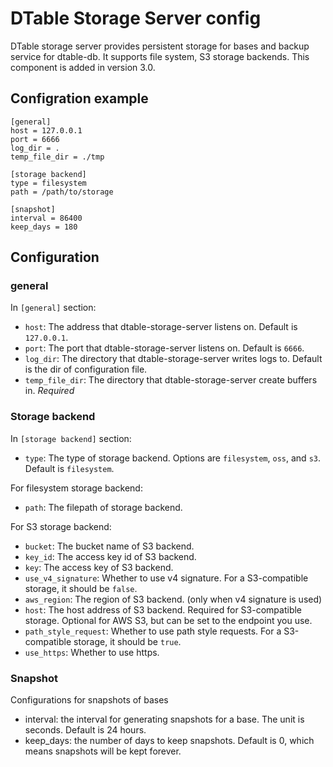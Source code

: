 # DTable Storage Server config

DTable storage server provides persistent storage for bases and backup service for dtable-db. It supports file system, S3 storage backends. This component is added in version 3.0.

## Configration example

```
[general]
host = 127.0.0.1
port = 6666
log_dir = .
temp_file_dir = ./tmp

[storage backend]
type = filesystem
path = /path/to/storage

[snapshot]
interval = 86400
keep_days = 180
```


## Configuration

### general

In `[general]` section:

- `host`: The address that dtable-storage-server listens on. Default is `127.0.0.1`.
- `port`: The port that dtable-storage-server listens on. Default is `6666`.
- `log_dir`: The directory that dtable-storage-server writes logs to. Default is the dir of configuration file.
- `temp_file_dir`: The directory that dtable-storage-server create buffers in. _Required_

### Storage backend

In `[storage backend]` section:

- `type`: The type of storage backend. Options are `filesystem`, `oss`, and `s3`. Default is `filesystem`.

For filesystem storage backend:

- `path`: The filepath of storage backend.


For S3 storage backend:

- `bucket`: The bucket name of S3 backend.
- `key_id`: The access key id of S3 backend.
- `key`: The access key of S3 backend.
- `use_v4_signature`: Whether to use v4 signature. For a S3-compatible storage, it should be `false`.
- `aws_region`: The region of S3 backend. (only when v4 signature is used)
- `host`: The host address of S3 backend. Required for S3-compatible storage. Optional for AWS S3, but can be set to the endpoint you use.
- `path_style_request`: Whether to use path style requests. For a S3-compatible storage, it should be `true`.
- `use_https`: Whether to use https.

### Snapshot

Configurations for snapshots of bases

* interval: the interval for generating snapshots for a base. The unit is seconds. Default is 24 hours.
* keep_days: the number of days to keep snapshots. Default is 0, which means snapshots will be kept forever.
